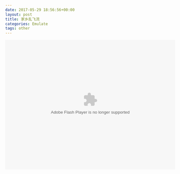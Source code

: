 ```yaml
---
date: 2017-05-29 18:56:56+00:00
layout: post
title: 家乡乱飞流
categories: Emulate
tags: other
---
```


<embed height="415" width="544" quality="high" allowfullscreen="true" type="application/x-shockwave-flash" src="//static.hdslb.com/miniloader.swf" flashvars="aid=10919963&page=1" pluginspage="//www.adobe.com/shockwave/download/download.cgi?P1_Prod_Version=ShockwaveFlash"></embed>